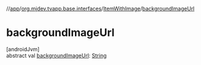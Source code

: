//[app](../../../index.md)/[org.mjdev.tvapp.base.interfaces](../index.md)/[ItemWithImage](index.md)/[backgroundImageUrl](background-image-url.md)

# backgroundImageUrl

[androidJvm]\
abstract val [backgroundImageUrl](background-image-url.md): [String](https://kotlinlang.org/api/latest/jvm/stdlib/kotlin/-string/index.html)
